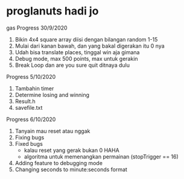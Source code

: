 # proglanuts hadi jo
gas
Progress 30/9/2020

1. Bikin 4x4 square array diisi dengan bilangan random 1-15
2. Mulai dari kanan bawah, dan yang bakal digerakan itu 0 nya
3. Udah bisa translate places, tinggal win aja gimana 
4. Debug mode, max 500 points, max untuk gerakin
5. Break Loop dan are you sure quit ditnaya dulu

Progress 5/10/2020

1. Tambahin timer
2. Determine losing and winning
3. Result.h
4. savefile.txt

Progress 6/10/2020

1. Tanyain mau reset atau nggak
2. Fixing bugs
2. Fixed bugs
    - kalau reset yang gerak bukan 0 HAHA
    - algoritma untuk memenangkan permainan (stopTrigger == 16)
3. Adding feature to debugging mode
4. Changing seconds to minute:seconds format

